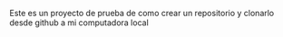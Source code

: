 Este es un proyecto de prueba de como crear un repositorio y clonarlo desde github a mi computadora local 
